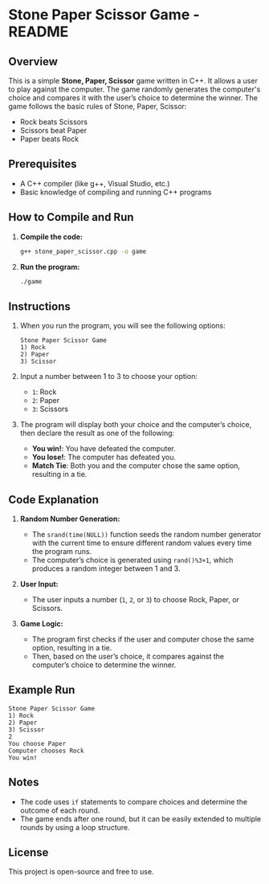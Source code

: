 # Stone Paper Scissor Game - README

## Overview
This is a simple **Stone, Paper, Scissor** game written in C++. It allows a user to play against the computer. The game randomly generates the computer's choice and compares it with the user’s choice to determine the winner. The game follows the basic rules of Stone, Paper, Scissor:

- Rock beats Scissors
- Scissors beat Paper
- Paper beats Rock

## Prerequisites
- A C++ compiler (like g++, Visual Studio, etc.)
- Basic knowledge of compiling and running C++ programs

## How to Compile and Run

1. **Compile the code:**
   ```bash
   g++ stone_paper_scissor.cpp -o game
   ```

2. **Run the program:**
   ```bash
   ./game
   ```

## Instructions
1. When you run the program, you will see the following options:
   ```
   Stone Paper Scissor Game
   1) Rock
   2) Paper
   3) Scissor
   ```
2. Input a number between 1 to 3 to choose your option:
   - `1`: Rock
   - `2`: Paper
   - `3`: Scissors

3. The program will display both your choice and the computer’s choice, then declare the result as one of the following:
   - **You win!**: You have defeated the computer.
   - **You lose!**: The computer has defeated you.
   - **Match Tie**: Both you and the computer chose the same option, resulting in a tie.

## Code Explanation

1. **Random Number Generation:**
   - The `srand(time(NULL))` function seeds the random number generator with the current time to ensure different random values every time the program runs.
   - The computer’s choice is generated using `rand()%3+1`, which produces a random integer between 1 and 3.

2. **User Input:**
   - The user inputs a number (`1`, `2`, or `3`) to choose Rock, Paper, or Scissors.

3. **Game Logic:**
   - The program first checks if the user and computer chose the same option, resulting in a tie.
   - Then, based on the user’s choice, it compares against the computer’s choice to determine the winner.

## Example Run

```
Stone Paper Scissor Game
1) Rock
2) Paper
3) Scissor
2
You choose Paper
Computer chooses Rock
You win!
```

## Notes
- The code uses `if` statements to compare choices and determine the outcome of each round.
- The game ends after one round, but it can be easily extended to multiple rounds by using a loop structure.

## License
This project is open-source and free to use.
